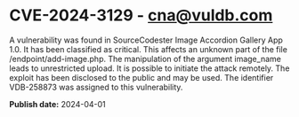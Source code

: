 # CVE-2024-3129 - cna@vuldb.com

A vulnerability was found in SourceCodester Image Accordion Gallery App 1.0. It has been classified as critical. This affects an unknown part of the file /endpoint/add-image.php. The manipulation of the argument image_name leads to unrestricted upload. It is possible to initiate the attack remotely. The exploit has been disclosed to the public and may be used. The identifier VDB-258873 was assigned to this vulnerability.

**Publish date:** 2024-04-01
